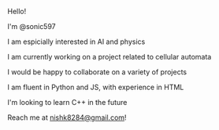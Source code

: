 Hello!

I'm @sonic597

I am espicially interested in AI and physics

I am currently working on a project related to cellular automata

I would be happy to collaborate on a variety of projects

I am fluent in Python and JS, with experience in HTML

I'm looking to learn C++ in the future

Reach me at nishk8284@gmail.com!
